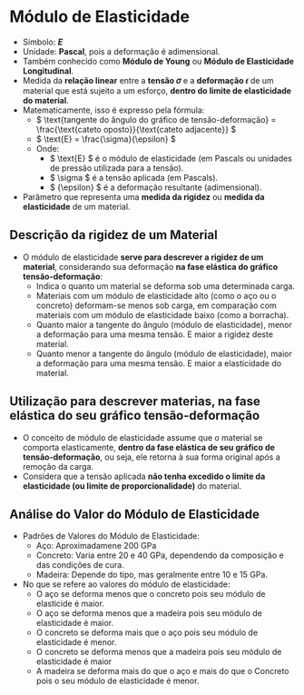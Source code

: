 # Módulo de Elasticidade

- Símbolo: ***E***
- Unidade: **Pascal**, pois a deformação é adimensional.
- Também conhecido como **Módulo de Young** ou **Módulo de Elasticidade Longitudinal**.
- Medida da **relação linear** entre a **tensão 𝜎** e a **deformação 𝜖** de um material que está sujeito a um esforço, **dentro do limite de elasticidade do material**. 
- Matematicamente, isso é expresso pela fórmula:  
    - $ \text{tangente do ângulo do gráfico de tensão-deformação}  = \frac{\text{cateto oposto}}{\text{cateto adjacente}} $
    - $ \text{E} = \frac{\sigma}{\epsilon} $  
    - Onde:
        - $ \text{E} $ é o módulo de elasticidade (em Pascals ou unidades de pressão utilizada para a tensão).
        - $ \sigma $ é a tensão aplicada (em Pascals).
        - $ {\epsilon} $ é a deformação resultante (adimensional).
- Parâmetro que representa uma **medida da rigidez** ou **medida da elasticidade** de um material.

## Descrição da rigidez de um Material
- O módulo de elasticidade **serve para descrever a rigidez de um material**, considerando sua deformação **na fase elástica do gráfico tensão-deformação**:
    - Indica o quanto um material se deforma sob uma determinada carga.
    - Materiais com um módulo de elasticidade alto (como o aço ou o concreto) deformam-se menos sob carga, em comparação com materiais com um módulo de elasticidade baixo (como a borracha).
    - Quanto maior a tangente do ângulo (módulo de elasticidade), menor a deformação para uma mesma tensão. E maior a rigidez deste material.
    - Quanto menor a tangente do ângulo (módulo de elasticidade), maior a deformação para uma mesma tensão. E maior a elasticidade do material.

## Utilização para descrever materias, na fase elástica do seu gráfico tensão-deformação
- O conceito de módulo de elasticidade assume que o material se comporta elasticamente, **dentro da fase elástica de seu gráfico de tensão-deformação**, ou seja, ele retorna à sua forma original após a remoção da carga. 
- Considera que a tensão aplicada **não tenha excedido o limite da elasticidade (ou limite de proporcionalidade)** do material.

## Análise do Valor do Módulo de Elasticidade
- Padrões de Valores do Módulo de Elasticidade:
    - Aço: Aproximadamene 200 GPa
    - Concreto: Varia entre 20 e 40 GPa, dependendo da composição e das condições de cura.
    - Madeira: Depende do tipo, mas geralmente entre 10 e 15 GPa.
- No que se refere ao valores do módulo de elasticidade:
    - O aço se deforma menos que o concreto pois seu módulo de elasticide é maior.
    - O aço se deforma menos que a madeira pois seu módulo de elasticidade é maior.
    - O concreto se deforma mais que o aço pois seu módulo de elasticidade é menor.
    - O concreto se deforma menos que a madeira pois seu módulo de elasticidade é maior
    - A madeira se deforma mais do que o aço e mais do que o Concreto pois o seu módulo de elasticidade é menor.

